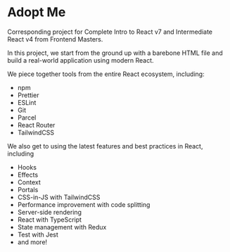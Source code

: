 # Adopt Me

Corresponding project for Complete Intro to React v7 and Intermediate React v4 from Frontend Masters.

In this project, we start from the ground up with a barebone HTML file and build a real-world application using modern React.

We piece together tools from the entire React ecosystem, including:

- npm
- Prettier
- ESLint
- Git
- Parcel
- React Router
- TailwindCSS

We also get to using the latest features and best practices in React, including

- Hooks
- Effects
- Context
- Portals
- CSS-in-JS with TailwindCSS
- Performance improvement with code splitting
- Server-side rendering
- React with TypeScript
- State management with Redux
- Test with Jest
- and more!

